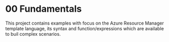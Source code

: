 # 00 Fundamentals
This project contains examples with focus on the Azure Resource Manager template language, its syntax and function/expressions which are available to buil complex scenarios.